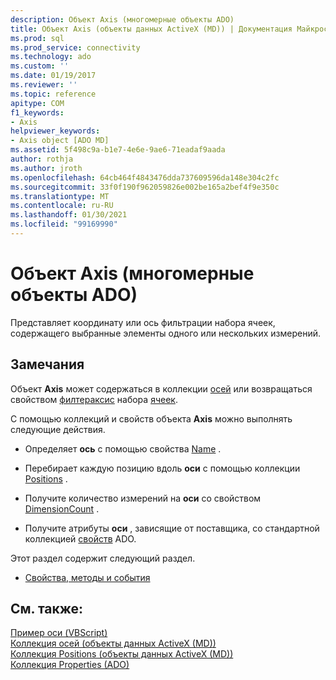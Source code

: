 ```yaml
---
description: Объект Axis (многомерные объекты ADO)
title: Объект Axis (объекты данных ActiveX (MD)) | Документация Майкрософт
ms.prod: sql
ms.prod_service: connectivity
ms.technology: ado
ms.custom: ''
ms.date: 01/19/2017
ms.reviewer: ''
ms.topic: reference
apitype: COM
f1_keywords:
- Axis
helpviewer_keywords:
- Axis object [ADO MD]
ms.assetid: 5f498c9a-b1e7-4e6e-9ae6-71eadaf9aada
author: rothja
ms.author: jroth
ms.openlocfilehash: 64cb464f4843476dda737609596da148e304c2fc
ms.sourcegitcommit: 33f0f190f962059826e002be165a2bef4f9e350c
ms.translationtype: MT
ms.contentlocale: ru-RU
ms.lasthandoff: 01/30/2021
ms.locfileid: "99169990"
---
```

# <a name="axis-object-ado-md"></a>Объект Axis (многомерные объекты ADO)
Представляет координату или ось фильтрации набора ячеек, содержащего выбранные элементы одного или нескольких измерений.  
  
## <a name="remarks"></a>Замечания  
 Объект **Axis** может содержаться в коллекции [осей](./axes-collection-ado-md.md) или возвращаться свойством [филтераксис](./filteraxis-property-ado-md.md) набора [ячеек](./cellset-object-ado-md.md).  
  
 С помощью коллекций и свойств объекта **Axis** можно выполнять следующие действия.  
  
-   Определяет **ось** с помощью свойства [Name](./name-property-ado-md.md) .  
  
-   Перебирает каждую позицию вдоль **оси** с помощью коллекции [Positions](./positions-collection-ado-md.md) .  
  
-   Получите количество измерений на **оси** со свойством [DimensionCount](./dimensioncount-property-ado-md.md) .  
  
-   Получите атрибуты **оси** , зависящие от поставщика, со стандартной коллекцией [свойств](../ado-api/properties-collection-ado.md) ADO.  
  
 Этот раздел содержит следующий раздел.  
  
-   [Свойства, методы и события](./axis-object-properties-methods-and-events.md)  
  
## <a name="see-also"></a>См. также:  
 [Пример оси (VBScript)](./axis-example-vbscript.md)   
 [Коллекция осей (объекты данных ActiveX (MD))](./axes-collection-ado-md.md)   
 [Коллекция Positions (объекты данных ActiveX (MD))](./positions-collection-ado-md.md)   
 [Коллекция Properties (ADO)](../ado-api/properties-collection-ado.md)